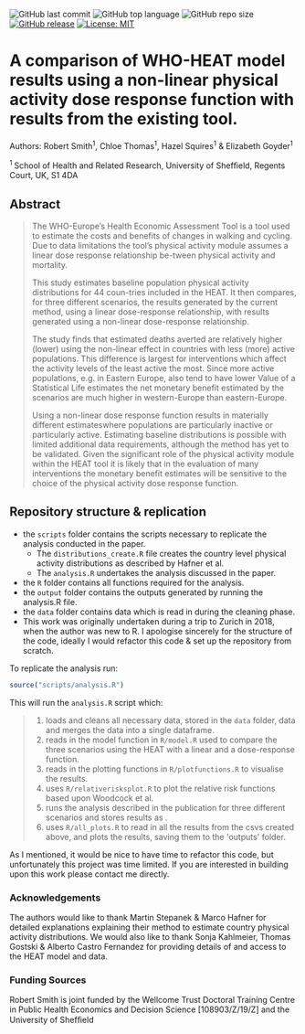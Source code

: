 ![GitHub last commit](https://img.shields.io/github/last-commit/RobertASmith/HEAT_DRF?color=red&style=plastic)
![GitHub top language](https://img.shields.io/github/languages/top/RobertASmith/HEAT_DRF?style=plastic)
![GitHub repo size](https://img.shields.io/github/repo-size/RobertASmith/HEAT_DRF?style=plastic)
[![GitHub release](https://img.shields.io/badge/R-HEDS-green)](https://img.shields.io/badge/R-hello-green)
[![License: MIT](https://img.shields.io/badge/License-MIT-yellow.svg)](https://opensource.org/licenses/MIT)

# A comparison of WHO-HEAT model results using a non-linear physical activity dose response function with results from the existing tool.

Authors: Robert Smith<sup>1</sup>, Chloe Thomas<sup>1</sup>, Hazel Squires<sup>1</sup> & Elizabeth Goyder<sup>1</sup>

<sup>1 </sup> School of Health and Related Research, University of Shefﬁeld, Regents Court, UK, S1 4DA

## Abstract

>The WHO-Europe’s Health Economic Assessment Tool is a tool used to estimate the costs and benefits of changes in walking and cycling.  Due to data limitations the tool’s physical activity module assumes a linear dose response relationship be-tween physical activity and mortality.
>
>This study estimates baseline population physical activity distributions for 44 coun-tries included in the HEAT. It then compares, for three different scenarios, the results generated by the current method, using a linear dose-response relationship, with results generated using a non-linear dose-response relationship.
>
>The study finds that estimated deaths averted are relatively higher (lower) using the non-linear effect in countries with less (more) active populations. This difference is largest for interventions which affect the activity levels of the least active the most. Since more active populations, e.g. in Eastern Europe,  also tend to have lower Value of a Statistical Life estimates the net monetary benefit estimated by the scenarios are much higher in western-Europe than eastern-Europe.
>
>Using a non-linear dose response function results in materially different estimateswhere populations are particularly inactive or particularly active.  Estimating baseline distributions is possible with limited additional data requirements, although the method has yet to be validated.  Given the significant role of the physical activity module within the HEAT tool it is likely that in the evaluation of many interventions the monetary benefit estimates will be sensitive to the choice of the physical activity dose response function.

## Repository structure & replication
- the `scripts` folder contains the scripts necessary to replicate the analysis conducted in the paper. 
  -  The `distributions_create.R` file creates the country level physical activity distributions as described by Hafner et al. 
  -  The `analysis.R` undertakes the analysis discussed in the paper.
- the `R` folder contains all functions required for the analysis.
- the `output` folder contains the outputs generated by running the analysis.R file.
- the `data` folder contains data which is read in during the cleaning phase.
- This work was originally undertaken during a trip to Zurich in 2018, when the author was new to R. I apologise sincerely for the structure of the code, ideally I would refactor this code & set up the repository from scratch.

To replicate the analysis run:

``` r
source("scripts/analysis.R")
```
This will run the `analysis.R` script which:

> 1) loads and cleans all necessary data, stored in the `data` folder, data and merges the data into a single dataframe.
> 2) reads in the model function in `R/model.R` used to compare the three scenarios using the HEAT with a linear and a dose-response function.
> 3) reads in the plotting functions in `R/plotfunctions.R` to visualise the results.
> 4) uses `R/relativerisksplot.R` to plot the relative risk functions based upon Woodcock et al. 
> 5) runs the analysis described in the publication for three different scenarios and stores results as .
> 6) uses `R/all_plots.R` to read in all the results from the csvs created above, and plots the results, saving them to the 'outputs' folder.

As I mentioned, it would be nice to have time to refactor this code, but unfortunately this project was time limited. If you are interested in building upon this work please contact me directly.

### Acknowledgements

The authors would like to thank Martin Stepanek & Marco Hafner for detailed explanations explaining their method to estimate country physical activity distributions. We would also like to thank Sonja Kahlmeier, Thomas Gostski & Alberto Castro Fernandez for providing details of and access to the HEAT model and data. 

### Funding Sources
Robert Smith is joint funded by the Wellcome Trust Doctoral Training Centre in Public Health Economics and Decision Science [108903/Z/19/Z] and the University of Shefﬁeld  



